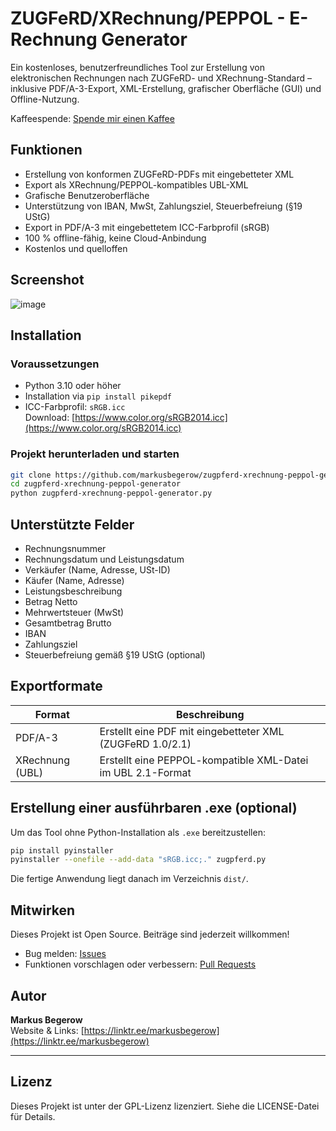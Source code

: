 # ZUGFeRD/XRechnung/PEPPOL - E-Rechnung Generator 

Ein kostenloses, benutzerfreundliches Tool zur Erstellung von elektronischen Rechnungen nach ZUGFeRD- und XRechnung-Standard – inklusive PDF/A-3-Export, XML-Erstellung, grafischer Oberfläche (GUI) und Offline-Nutzung.

Kaffeespende: <a href="https://www.paypal.com/donate?hosted_button_id=7EL8K7ELFWHSY">Spende mir einen Kaffee</a>

## Funktionen

- Erstellung von konformen ZUGFeRD-PDFs mit eingebetteter XML
- Export als XRechnung/PEPPOL-kompatibles UBL-XML
- Grafische Benutzeroberfläche
- Unterstützung von IBAN, MwSt, Zahlungsziel, Steuerbefreiung (§19 UStG)
- Export in PDF/A-3 mit eingebettetem ICC-Farbprofil (sRGB)
- 100 % offline-fähig, keine Cloud-Anbindung
- Kostenlos und quelloffen

## Screenshot

![image](https://github.com/user-attachments/assets/64c7ecc4-a003-4a03-abda-4c100c3a4cd5)

## Installation

### Voraussetzungen

- Python 3.10 oder höher
- Installation via `pip install pikepdf`
- ICC-Farbprofil: `sRGB.icc`  
  Download: [https://www.color.org/sRGB2014.icc](https://www.color.org/sRGB2014.icc)

### Projekt herunterladen und starten

```bash
git clone https://github.com/markusbegerow/zugpferd-xrechnung-peppol-generator.git
cd zugpferd-xrechnung-peppol-generator
python zugpferd-xrechnung-peppol-generator.py
```

## Unterstützte Felder

- Rechnungsnummer
- Rechnungsdatum und Leistungsdatum
- Verkäufer (Name, Adresse, USt-ID)
- Käufer (Name, Adresse)
- Leistungsbeschreibung
- Betrag Netto
- Mehrwertsteuer (MwSt)
- Gesamtbetrag Brutto
- IBAN
- Zahlungsziel
- Steuerbefreiung gemäß §19 UStG (optional)

## Exportformate

| Format           | Beschreibung                                                  |
|------------------|---------------------------------------------------------------|
| PDF/A-3          | Erstellt eine PDF mit eingebetteter XML (ZUGFeRD 1.0/2.1)     |
| XRechnung (UBL)  | Erstellt eine PEPPOL-kompatible XML-Datei im UBL 2.1-Format   |

## Erstellung einer ausführbaren .exe (optional)

Um das Tool ohne Python-Installation als `.exe` bereitzustellen:

```bash
pip install pyinstaller
pyinstaller --onefile --add-data "sRGB.icc;." zugpferd.py
```

Die fertige Anwendung liegt danach im Verzeichnis `dist/`.

## Mitwirken

Dieses Projekt ist Open Source. Beiträge sind jederzeit willkommen!

- Bug melden: [Issues](https://github.com/markusbegerow/zugpferd-xrechnung-peppol-generator/issues)
- Funktionen vorschlagen oder verbessern: [Pull Requests](https://github.com/markusbegerow/zugpferd-xrechnung-peppol-generator/pulls)

## Autor

**Markus Begerow**  
Website & Links: [https://linktr.ee/markusbegerow](https://linktr.ee/markusbegerow)

---

## Lizenz

Dieses Projekt ist unter der GPL-Lizenz lizenziert. Siehe die LICENSE-Datei für Details.
